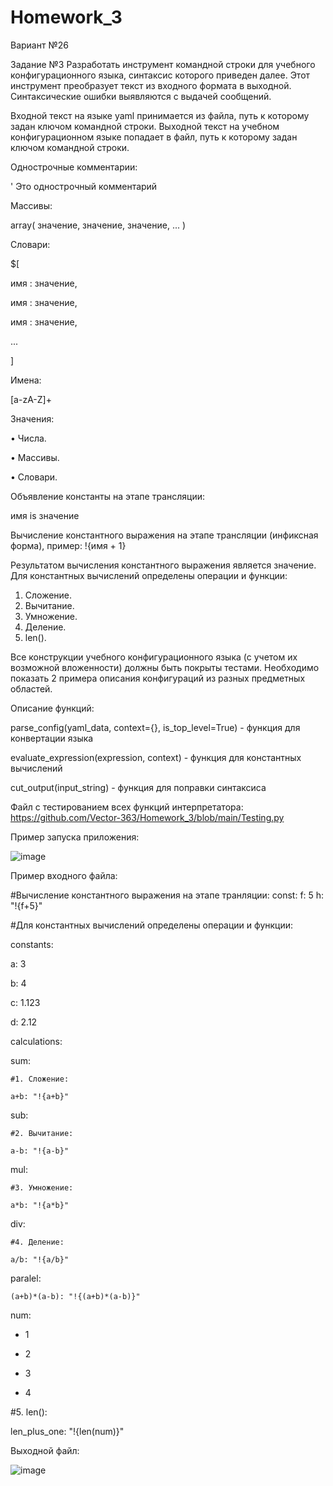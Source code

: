 # Homework_3

Вариант №26

Задание №3
Разработать инструмент командной строки для учебного конфигурационного
языка, синтаксис которого приведен далее. Этот инструмент преобразует текст из
входного формата в выходной. Синтаксические ошибки выявляются с выдачей
сообщений.

Входной текст на языке yaml принимается из файла, путь к которому задан
ключом командной строки. Выходной текст на учебном конфигурационном
языке попадает в файл, путь к которому задан ключом командной строки.

Однострочные комментарии:

' Это однострочный комментарий

Массивы:

array( значение, значение, значение, ... )

Словари:

$[

 имя : значение,
 
 имя : значение,
 
 имя : значение,
 
 ...
 
]

Имена:

[a-zA-Z]+

Значения:

• Числа.

• Массивы.

• Словари.

Объявление константы на этапе трансляции:

имя is значение

Вычисление константного выражения на этапе трансляции (инфиксная
форма), пример: !{имя + 1}

Результатом вычисления константного выражения является значение.
Для константных вычислений определены операции и функции:

1. Сложение.
2. Вычитание.
3. Умножение.
4. Деление.
5. len().

Все конструкции учебного конфигурационного языка (с учетом их
возможной вложенности) должны быть покрыты тестами. Необходимо показать 2
примера описания конфигураций из разных предметных областей.

Описание функций:

parse_config(yaml_data, context={}, is_top_level=True) - функция для конвертации языка

evaluate_expression(expression, context) - функция для константных вычислений

cut_output(input_string) - функция для поправки синтаксиса

Файл с тестированием всех функций интерпретатора: https://github.com/Vector-363/Homework_3/blob/main/Testing.py

Пример запуска приложения: 

![image](https://github.com/user-attachments/assets/57d23911-2da4-4105-8863-3fe08e0912fd)

Пример входного файла: 

#Вычисление константного выражения на этапе транляции:
const:
  f: 5
  h: "!{f+5}"

#Для константных вычислений определены операции и функции:

constants:

  a: 3
  
  b: 4
  
  c: 1.123
  
  d: 2.12
  
calculations:

  sum:
  
    #1. Сложение:
    
    a+b: "!{a+b}"
    
  sub:
  
    #2. Вычитание:
    
    a-b: "!{a-b}"
    
  mul:
  
    #3. Умножение:
    
    a*b: "!{a*b}"
    
  div:
  
    #4. Деление:
    
    a/b: "!{a/b}"
    
  paralel:
  
    (a+b)*(a-b): "!{(a+b)*(a-b)}"

num:

  - 1
   
  - 2
   
  - 3
   
  - 4
    
#5. len():

len_plus_one: "!{len(num)}"

Выходной файл: 

![image](https://github.com/user-attachments/assets/ca729b13-e255-45c7-8605-ff21c663eb93)







